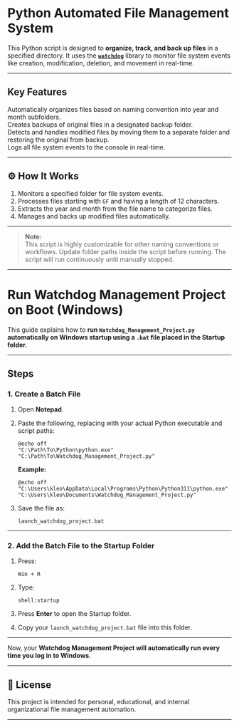 # Python Automated File Management System

This Python script is designed to **organize, track, and back up files** in a specified directory. It uses the **[`watchdog`](https://pypi.org/project/watchdog/)** library to monitor file system events like creation, modification, deletion, and movement in real-time.

---

## Key Features

Automatically organizes files based on naming convention into year and month subfolders.  
Creates backups of original files in a designated backup folder.  
Detects and handles modified files by moving them to a separate folder and restoring the original from backup.  
Logs all file system events to the console in real-time.

---

## ⚙️ How It Works

1. Monitors a specified folder for file system events.
2. Processes files starting with `GF` and having a length of 12 characters.
3. Extracts the year and month from the file name to categorize files.
4. Manages and backs up modified files automatically.

---

> **Note:**  
This script is highly customizable for other naming conventions or workflows. Update folder paths inside the script before running. The script will run continuously until manually stopped.

---

# Run Watchdog Management Project on Boot (Windows)

This guide explains how to **run `Watchdog_Management_Project.py` automatically on Windows startup using a `.bat` file placed in the Startup folder**.

---

## Steps

### 1️. Create a Batch File

1. Open **Notepad**.
2. Paste the following, replacing with your actual Python executable and script paths:

    ```batch
    @echo off
    "C:\Path\To\Python\python.exe" "C:\Path\To\Watchdog_Management_Project.py"
    ```

    **Example:**

    ```batch
    @echo off
    "C:\Users\kleo\AppData\Local\Programs\Python\Python311\python.exe" "C:\Users\kleo\Documents\Watchdog_Management_Project.py"
    ```

3. Save the file as:

    ```
    launch_watchdog_project.bat
    ```

---

### 2️. Add the Batch File to the Startup Folder

1. Press:

    ```
    Win + R
    ```

2. Type:

    ```
    shell:startup
    ```

3. Press **Enter** to open the Startup folder.

4. Copy your `launch_watchdog_project.bat` file into this folder.

---

Now, your **Watchdog Management Project will automatically run every time you log in to Windows**.

---


## 📜 License

This project is intended for personal, educational, and internal organizational file management automation.

---
